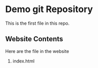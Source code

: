 # Demo git Repository

This is the first file in this repo.

## Website Contents

Here are the file in the website

1. index.html